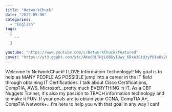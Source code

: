 ```yaml
---
title: "NetworkChuck"
date: "2022-05-06"
categories:
  - "English"
tags:
  [
    ""
  ]

youtube: "https://www.youtube.com/c/NetworkChuck/featured"
cover: "https://yt3.ggpht.com/ytc/AKedOLTHjL08GyIUwy_6DxA3GtUzyPU1aOs2CwgNtuRJ4A=s88-c-k-c0x00ffffff-no-rj"
---
```

Welcome to NetworkChuck!  I LOVE Information Technology!! My goal is to help as MANY PEOPLE AS POSSIBLE jump into a career in the IT field through obtaining IT Certifications. I talk about Cisco Certifications, CompTIA, AWS, Microsoft...pretty much EVERYTHING in IT. As a CBT Nuggets Trainer, it's also my passion to TEACH information technology and to make it FUN.   If your goals are to obtain your CCNA, CompTIA A+, CompTIA Network+...I'm here to help you with that goal in any way I can!
